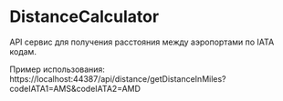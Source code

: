 # DistanceCalculator
API сервис для получения расстояния между аэропортами по IATA кодам.

Пример использования: https://localhost:44387/api/distance/getDistanceInMiles?codeIATA1=AMS&codeIATA2=AMD

